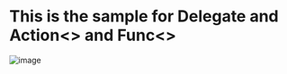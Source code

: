 # This is the sample for Delegate and Action<> and Func<>
![image](https://user-images.githubusercontent.com/24492674/111058545-74fb4900-84e3-11eb-8938-b953b9a55c8a.png)
